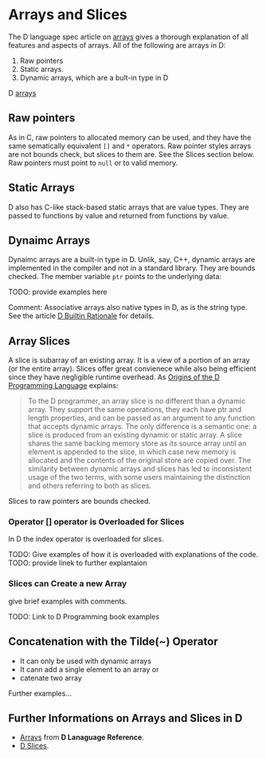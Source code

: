 # Arrays and Slices

The D language spec article on [arrays](https://dlang.org/spec/arrays.html) gives a thorough explanation of all features and aspects of arrays. All of the following are arrays in D:

1. Raw pointers
2. Static arrays. 
3. Dynamic arrays, which are a bult-in type in D 

 D [arrays](https://dlang.org/spec/arrays.html) 

## Raw pointers

As in C, raw pointers to allocated memory can be used, and they have the same sematically equivalent `[]` and `*` operators. Raw pointer styles arrays are not bounds check, but slices to them are. See the Slices section below. Raw pointers must point to `null` or to valid memory. 

## Static Arrays

D also has C-like stack-based static arrays that are value types. They are passed to functions by value and returned from functions by value.

## Dynaimc Arrays
 
Dynaimc arrays are a built-in type in D. Unlik, say, C++, dynamic arrays are implemented in the compiler and not in a standard library. They are bounds checked. The member variable `ptr` points to the underlying data:

TODO: provide examples here

Comment: Associative arrays also native types in D, as is the string type. See the article [D Builtin Rationale](https://dlang.org/articles/builtin.html) for details. 

## Array Slices

A slice is subarray of an existing array. It is a view of a portion of an array (or the entire array). Slices offer great convienece while also being efficient since they have negligible runtime overhead. As [Origins of the D Programming Language](https://dl.acm.org/doi/pdf/10.1145/3386323) explains:

> To the D programmer, an array slice is no different than a dynamic array. They support the same operations, they each have ptr and length properties, and can be passed as an argument to any function that accepts dynamic arrays.
> The only difference is a semantic one: a slice is produced from an existing dynamic or static array. A slice shares the same backing memory store as its source array until an element is appended to the slice, in which case new
> memory is allocated and the contents of the original store are copied over. The similarity between dynamic arrays and slices has led to inconsistent usage of the two terms, with some users maintaining the distinction and others
> referring to both as slices.

Slices to raw pointers are bounds checked. 

### Operator [] operator is Overloaded for Slices

In D the index operator is overloaded for slices. 

TODO: Give examples of how it is overloaded with explanations of the code.
TODO: provide linek to further explantaion

### Slices can Create a new Array

give brief examples with comments.

TODO: Link to D Programming book examples
## Concatenation with the Tilde(~) Operator

* It can only be used with dynamic arrays
* It cann add a single element to an array or
* catenate two array

Further examples...

## Further Informations on Arrays and Slices in D

* [Arrays](https://dlang.org/spec/arrays.html) from **D Lanaguage Reference**.
* [D Slices](https://dlang.org/articles/d-array-article.html).


